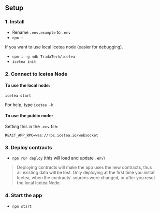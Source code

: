 ## Setup

### 1. Install

- Rename `.env.example` to `.env`
- `npm i`

If you want to use local Icetea node (easier for debugging).
- `npm i -g ndb TradaTech/icetea`
- `icetea init`

### 2. Connect to Icetea Node

#### To use the local node:

`icetea start`

For help, type `icetea -h`.

#### To use the public node:

Setting this in the `.env` file:
```
REACT_APP_RPC=wss://rpc.icetea.io/websocket
```

### 3. Deploy contracts

- `npm run deploy` (this will load and update `.env`)

> Deploying contracts will make the app uses the new contracts, thus all existing data will be lost. Only deploying at the first time you install Icetea, when the contracts' sources were changed, or after you reset the local Icetea Node.

### 4. Start the app

- `npm start`
